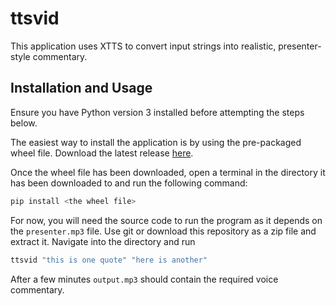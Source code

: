 # ttsvid

This application uses XTTS to convert input strings into realistic, presenter-style commentary.

## Installation and Usage

Ensure you have Python version 3 installed before attempting the steps below.

The easiest way to install the application is by using the pre-packaged wheel file. Download the latest release [here]().

Once the wheel file has been downloaded, open a terminal in the directory it has been downloaded to and run the following command:

```bash
pip install <the wheel file>
```

For now, you will need the source code to run the program as it depends on the `presenter.mp3` file. Use git or download this repository as a zip file and extract it. Navigate into the directory and run 

```bash
ttsvid "this is one quote" "here is another"
```

After a few minutes `output.mp3` should contain the required voice commentary.
